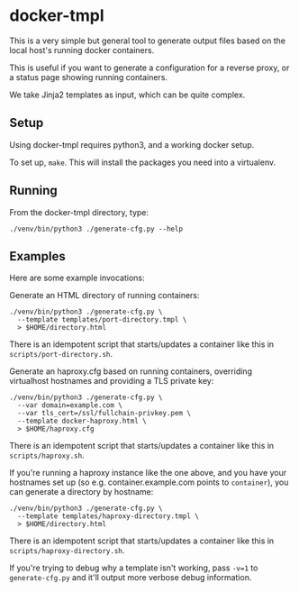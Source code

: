 # docker-tmpl

This is a very simple but general tool to generate output files based on the
local host's running docker containers.

This is useful if you want to generate a configuration for a reverse proxy, or
a status page showing running containers.

We take Jinja2 templates as input, which can be quite complex.

## Setup

Using docker-tmpl requires python3, and a working docker setup.

To set up, `make`. This will install the packages you need into a virtualenv. 

## Running

From the docker-tmpl directory, type:
```
./venv/bin/python3 ./generate-cfg.py --help
```

## Examples

Here are some example invocations:

Generate an HTML directory of running containers:
```
./venv/bin/python3 ./generate-cfg.py \
  --template templates/port-directory.tmpl \
  > $HOME/directory.html
```
There is an idempotent script that starts/updates a container like this in
`scripts/port-directory.sh`.

Generate an haproxy.cfg based on running containers, overriding virtualhost
hostnames and providing a TLS private key:
```
./venv/bin/python3 ./generate-cfg.py \
  --var domain=example.com \
  --var tls_cert=/ssl/fullchain-privkey.pem \
  --template docker-haproxy.html \
  > $HOME/haproxy.cfg
```
There is an idempotent script that starts/updates a container like this in
`scripts/haproxy.sh`.


If you're running a haproxy instance like the one above, and you have your
hostnames set up (so e.g. container.example.com points to `container`), you can
generate a directory by hostname:
```
./venv/bin/python3 ./generate-cfg.py \
  --template templates/haproxy-directory.tmpl \
  > $HOME/directory.html
```
There is an idempotent script that starts/updates a container like this in
`scripts/haproxy-directory.sh`.

If you're trying to debug why a template isn't working, pass `-v=1` to
`generate-cfg.py` and it'll output more verbose debug information.
